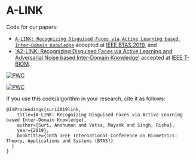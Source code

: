 # A-LINK

Code for our papers:

-  [`A-LINK: Recognizing Disguised Faces via Active Learning based Inter-Domain Knowledge`](http://iab-rubric.org/papers/2019_BTAS_ALINK.pdf) accepted at [IEEE BTAS 2019](http://ieee-biometrics.org/btas2019/), and
-  ['A2-LINK: Recognizing Disguised Faces via Active Learning and Adversarial Noise based Inter-Domain Knowledge'](https://drive.google.com/file/d/10WxPHZY88RvaZlv8V4eG80OZHnmyBk3e/view) accepted at [IEEE T-BIOM](http://tbiom.ieee-biometrics.org/).

[![PWC](https://img.shields.io/endpoint.svg?url=https://paperswithcode.com/badge/a-link-recognizing-disguised-faces-via-active/heterogeneous-face-recognition-on-cmu-mpie)](https://paperswithcode.com/sota/heterogeneous-face-recognition-on-cmu-mpie?p=a-link-recognizing-disguised-faces-via-active)

[![PWC](https://img.shields.io/endpoint.svg?url=https://paperswithcode.com/badge/a-link-recognizing-disguised-faces-via-active/heterogeneous-face-recognition-on-disguised)](https://paperswithcode.com/sota/heterogeneous-face-recognition-on-disguised?p=a-link-recognizing-disguised-faces-via-active)

If you use this code/algorithm in your research, cite it as follows:

```
@InProceedings{suri2019link,
    title={A-LINK: Recognizing Disguised Faces via Active Learning based Inter-Domain Knowledge},
    author={Suri, Anshuman and Vatsa, Mayank and Singh, Richa},
    year={2019},
    booktitle={10th IEEE International Conference on Biometrics: Theory, Applications and Systems (BTAS)}
  }
}
```
